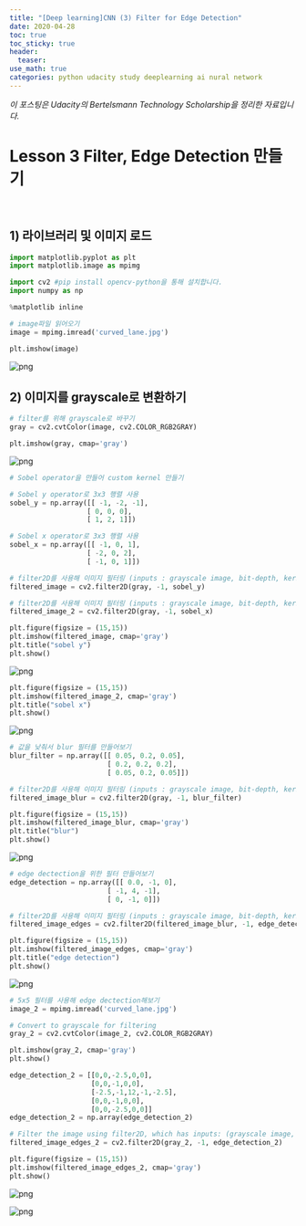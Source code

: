 ```yaml
---
title: "[Deep learning]CNN (3) Filter for Edge Detection"
date: 2020-04-28
toc: true
toc_sticky: true
header:
  teaser: 
use_math: true
categories: python udacity study deeplearning ai nural network
---
```


*이 포스팅은 Udacity의 Bertelsmann Technology Scholarship을 정리한 자료입니다.*  

# Lesson 3 Filter, Edge Detection 만들기 

<br>

## 1) 라이브러리 및 이미지 로드 


```python
import matplotlib.pyplot as plt
import matplotlib.image as mpimg

import cv2 #pip install opencv-python을 통해 설치합니다. 
import numpy as np

%matplotlib inline

# image파일 읽어오기
image = mpimg.imread('curved_lane.jpg')

plt.imshow(image)
```


![png](https://drive.google.com/uc?id=1d4ArkPJLaemThDuODQobWFALQwzvt7R8)


## 2) 이미지를 grayscale로 변환하기


```python
# filter를 위해 grayscale로 바꾸기
gray = cv2.cvtColor(image, cv2.COLOR_RGB2GRAY)

plt.imshow(gray, cmap='gray')
```


![png](https://drive.google.com/uc?id=1LBpAZc6OpEJJdvcOgJ-SCD7HldxlNJKl)



```python
# Sobel operator을 만들어 custom kernel 만들기

# Sobel y operator로 3x3 행렬 사용
sobel_y = np.array([[ -1, -2, -1], 
                   [ 0, 0, 0], 
                   [ 1, 2, 1]])

# Sobel x operator로 3x3 행렬 사용
sobel_x = np.array([[ -1, 0, 1], 
                   [ -2, 0, 2], 
                   [ -1, 0, 1]])

# filter2D를 사용해 이미지 필터링 (inputs : grayscale image, bit-depth, kernel)  
filtered_image = cv2.filter2D(gray, -1, sobel_y)

# filter2D를 사용해 이미지 필터링 (inputs : grayscale image, bit-depth, kernel)  
filtered_image_2 = cv2.filter2D(gray, -1, sobel_x)

plt.figure(figsize = (15,15)) 
plt.imshow(filtered_image, cmap='gray')
plt.title("sobel y")
plt.show()
```


![png](https://drive.google.com/uc?id=1CwvBXwRc53sfMJFkMWH92H6s0gYPUtPE)



```python
plt.figure(figsize = (15,15))
plt.imshow(filtered_image_2, cmap='gray')
plt.title("sobel x")
plt.show()
```


![png](https://drive.google.com/uc?id=1MNbHZ5GbNWnQsXNb2e82RG0z7DjNsOKA)



```python
# 값을 낮춰서 blur 필터를 만들어보기 
blur_filter = np.array([[ 0.05, 0.2, 0.05], 
                        [ 0.2, 0.2, 0.2], 
                        [ 0.05, 0.2, 0.05]])

# filter2D를 사용해 이미지 필터링 (inputs : grayscale image, bit-depth, kernel)  
filtered_image_blur = cv2.filter2D(gray, -1, blur_filter)

plt.figure(figsize = (15,15))
plt.imshow(filtered_image_blur, cmap='gray')
plt.title("blur")
plt.show()
```


![png](https://drive.google.com/uc?id=1clDv21Oc2T93bRJsko3d5VODwTg9z6Sz)



```python
# edge dectection을 위한 필터 만들어보기 
edge_detection = np.array([[ 0.0, -1, 0], 
                        [ -1, 4, -1], 
                        [ 0, -1, 0]])

# filter2D를 사용해 이미지 필터링 (inputs : grayscale image, bit-depth, kernel) 
filtered_image_edges = cv2.filter2D(filtered_image_blur, -1, edge_detection)

plt.figure(figsize = (15,15))
plt.imshow(filtered_image_edges, cmap='gray')
plt.title("edge detection")
plt.show()
```


![png](https://drive.google.com/uc?id=1zyMSIx7uIhRygdd3q_1-AJFsaAz5ZsYs)



```python
# 5x5 필터를 사용해 edge dectection해보기 
image_2 = mpimg.imread('curved_lane.jpg')

# Convert to grayscale for filtering
gray_2 = cv2.cvtColor(image_2, cv2.COLOR_RGB2GRAY)

plt.imshow(gray_2, cmap='gray')
plt.show()

edge_detection_2 = [[0,0,-2.5,0,0],
                    [0,0,-1,0,0],
                    [-2.5,-1,12,-1,-2.5],
                    [0,0,-1,0,0],
                    [0,0,-2.5,0,0]]
edge_detection_2 = np.array(edge_detection_2)

# Filter the image using filter2D, which has inputs: (grayscale image, bit-depth, kernel)  
filtered_image_edges_2 = cv2.filter2D(gray_2, -1, edge_detection_2)

plt.figure(figsize = (15,15))
plt.imshow(filtered_image_edges_2, cmap='gray')
plt.show()
```


![png](https://drive.google.com/uc?id=1whEnXKXjt6GycRb9t2G9Z4LZOUEiorDF)



![png](https://drive.google.com/uc?id=1vuSYwuA2aJ7XO41Z0dUX3OH1hos579zR)

